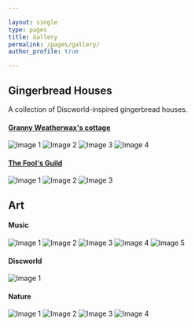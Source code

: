 ```yaml
---

layout: single
type: pages
title: Gallery
permalink: /pages/gallery/
author_profile: true

---
```


## Gingerbread Houses

A collection of Discworld-inspired gingerbread houses.

#### [Granny Weatherwax's cottage](https://www.discworldemporium.com/blog/illustrating-granny-weatherwax-s-cottage-n11)
![Image 1](../assets/images/weatherwax1.jpg)
![Image 2](../assets/images/weatherwax2.jpg)
![Image 3](../assets/images/weatherwax3.jpg)
![Image 4](../assets/images/weatherwax4.jpg)

#### [The Fool's Guild](https://wiki.lspace.org/Fools%27_Guild)
![Image 1](../assets/images/fool1.jpg)
![Image 2](../assets/images/fool2.jpg)
![Image 3](../assets/images/fool3.jpg)

## Art

#### Music
![Image 1](../assets/images/treble.jpg)
![Image 2](../assets/images/bass.jpg)
![Image 3](../assets/images/alto.jpg)
![Image 4](../assets/images/gramophone.jpg)
![Image 5]((../assets/images/bho-rhap.jpg))

#### Discworld
![Image 1](../assets/images/discworld.jpg)

#### Nature
![Image 1](../assets/images/rose.jpg)
![Image 2](../assets/images/squirrel.jpg)
![Image 3](../assets/images/seahorse.jpg)
![Image 4](../assets/images/albatross.jpg)


